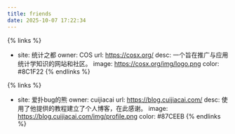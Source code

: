 ```yaml
---
title: friends
date: 2025-10-07 17:22:34
---
```

{% links %}
- site: 统计之都
  owner: COS
  url: https://cosx.org/
  desc: 一个旨在推广与应用统计学知识的网站和社区。
  image: https://cosx.org/img/logo.png
  color: #8C1F22
{% endlinks %}

{% links %}
- site: 爱扑bug的熊
  owner: cuijiacai
  url: https://blog.cuijiacai.com/
  desc: 使用了他提供的教程建立了个人博客，在此感谢。
  image: https://blog.cuijiacai.com/img/profile.png
  color: #87CEEB
{% endlinks %}